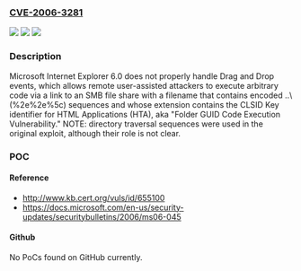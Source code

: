 ### [CVE-2006-3281](https://cve.mitre.org/cgi-bin/cvename.cgi?name=CVE-2006-3281)
![](https://img.shields.io/static/v1?label=Product&message=n%2Fa&color=blue)
![](https://img.shields.io/static/v1?label=Version&message=n%2Fa&color=blue)
![](https://img.shields.io/static/v1?label=Vulnerability&message=n%2Fa&color=brighgreen)

### Description

Microsoft Internet Explorer 6.0 does not properly handle Drag and Drop events, which allows remote user-assisted attackers to execute arbitrary code via a link to an SMB file share with a filename that contains encoded ..\ (%2e%2e%5c) sequences and whose extension contains the CLSID Key identifier for HTML Applications (HTA), aka "Folder GUID Code Execution Vulnerability."  NOTE: directory traversal sequences were used in the original exploit, although their role is not clear.

### POC

#### Reference
- http://www.kb.cert.org/vuls/id/655100
- https://docs.microsoft.com/en-us/security-updates/securitybulletins/2006/ms06-045

#### Github
No PoCs found on GitHub currently.

